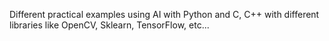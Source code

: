 Different practical examples using AI with Python and C, C++ with different libraries like OpenCV, Sklearn, TensorFlow, etc...
